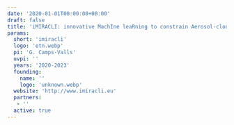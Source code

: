 ```yaml
---
date: '2020-01-01T00:00:00+00:00'
draft: false
title: 'iMIRACLI: innovative MachIne leaRning to constrain Aerosol-cloud CLimate Impacts'
params:
  short: 'imiracli'
  logo: 'etn.webp'
  pi: 'G. Camps-Valls'
  uvpi: ''
  years: '2020-2023'
  founding: 
    name: ''
    logo: 'unknown.webp'
  website: 'http://www.imiracli.eu'
  partners: 
   - ''
  active: true
---
```

